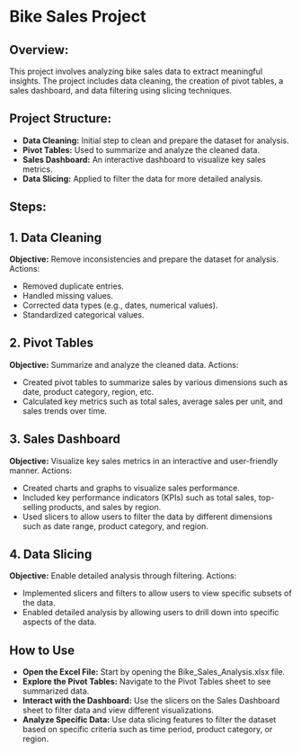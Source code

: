 # Bike Sales Project
## Overview:
This project involves analyzing bike sales data to extract meaningful insights. The project includes data cleaning, the creation of pivot tables, a sales dashboard, and data filtering using slicing techniques.

## Project Structure:
- **Data Cleaning:** Initial step to clean and prepare the dataset for analysis.
- **Pivot Tables:** Used to summarize and analyze the cleaned data.
- **Sales Dashboard:** An interactive dashboard to visualize key sales metrics.
- **Data Slicing:** Applied to filter the data for more detailed analysis.

## Steps:
## 1. Data Cleaning
**Objective:** Remove inconsistencies and prepare the dataset for analysis.
Actions:
- Removed duplicate entries.
- Handled missing values.
- Corrected data types (e.g., dates, numerical values).
- Standardized categorical values.

## 2. Pivot Tables
**Objective:** Summarize and analyze the cleaned data.
Actions:
- Created pivot tables to summarize sales by various dimensions such as date, product category, region, etc.
- Calculated key metrics such as total sales, average sales per unit, and sales trends over time.

## 3. Sales Dashboard
**Objective:** Visualize key sales metrics in an interactive and user-friendly manner.
Actions:
- Created charts and graphs to visualize sales performance.
- Included key performance indicators (KPIs) such as total sales, top-selling products, and sales by region.
- Used slicers to allow users to filter the data by different dimensions such as date range, product category, and region.

## 4. Data Slicing
**Objective:** Enable detailed analysis through filtering.
Actions:
- Implemented slicers and filters to allow users to view specific subsets of the data.
- Enabled detailed analysis by allowing users to drill down into specific aspects of the data.

## How to Use
- **Open the Excel File:** Start by opening the Bike_Sales_Analysis.xlsx file.
- **Explore the Pivot Tables:** Navigate to the Pivot Tables sheet to see summarized data.
- **Interact with the Dashboard:** Use the slicers on the Sales Dashboard sheet to filter data and view different visualizations.
- **Analyze Specific Data:** Use data slicing features to filter the dataset based on specific criteria such as time period, product category, or region.
